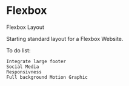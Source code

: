 # Flexbox
Flexbox Layout

Starting standard layout for a Flexbox Website.

To do list:

    Integrate large footer
    Social Media
    Responsivness
    Full background Motion Graphic
